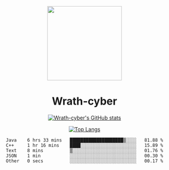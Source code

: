 <div align="center">
  <img src="https://avatars.githubusercontent.com/u/73003857?v=4" width="200px"/>
  <h1>Wrath-cyber</h1>

[![Wrath-cyber's GitHub stats](https://github-readme-stats.vercel.app/api?username=Wrath-cyber&show_icons=true&theme=synthwave)](https://github.com/anuraghazra/github-readme-stats)

[![Top Langs](https://github-readme-stats.vercel.app/api/top-langs/?username=Wrath-cyber&layout=compact&theme=synthwave)](https://github.com/Wrath-cyber/github-readme-stats)
 
<!--START_SECTION:waka-->

```text
Java    6 hrs 33 mins   ████████████████████▒░░░░   81.88 %
C++     1 hr 16 mins    ████░░░░░░░░░░░░░░░░░░░░░   15.89 %
Text    8 mins          ▒░░░░░░░░░░░░░░░░░░░░░░░░   01.76 %
JSON    1 min           ░░░░░░░░░░░░░░░░░░░░░░░░░   00.30 %
Other   0 secs          ░░░░░░░░░░░░░░░░░░░░░░░░░   00.17 %
```

<!--END_SECTION:waka-->
